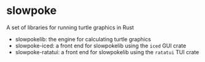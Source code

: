 # slowpoke

A set of libraries for running turtle graphics in Rust

- slowpokelib: the engine for calculating turtle graphics
- slowpoke-iced: a front end for slowpokelib using the `iced` GUI crate
- slowpoke-ratatui: a front end for slowpokelib using the `ratatui` TUI crate
